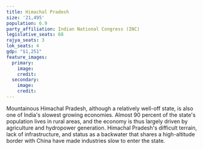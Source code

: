 ```yaml
---
title: Himachal Pradesh
size: '21,495'
population: 6.9
party_affiliation: Indian National Congress (INC)
legislative_seats: 68
rajya_seats: 3
lok_seats: 4
gdp: "$1,251"
feature_images:
  primary:
    image: 
    credit: 
  secondary:
    image: 
    credit: 
---
```


Mountainous Himachal Pradesh, although a relatively well-off state, is also one of India's slowest growing economies. Almost 90 percent of the state's population lives in rural areas, and the economy is thus largely driven by agriculture and hydropower generation. Himachal Pradesh's difficult terrain, lack of infrastructure, and status as a backwater that shares a high-altitude border with China have made industries slow to enter the state.
